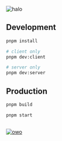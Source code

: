 ![halo](https://user-images.githubusercontent.com/77166960/179572273-3c50b1a9-c576-4a6e-a97b-bfa00f4ad233.png)

## Development

```bash
pnpm install

# client only
pnpm dev:client

# server only
pnpm dev:server
```

## Production

```bash
pnpm build

pnpm start
```

##

[![owo](https://user-images.githubusercontent.com/77166960/178708410-fd3b5ce5-d749-40eb-92d5-d614692a4d73.jpg)](https://www.pixiv.net/en/artworks/94213408)
